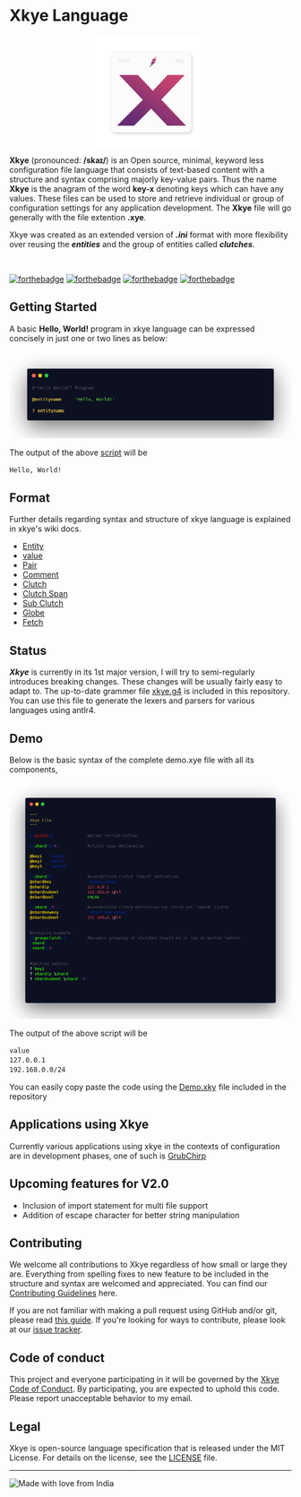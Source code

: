 # Xkye Language

<p align="center">
<a href="xky logo"><img src="images/logo.png" align="center" height="200" width="200" ></a>
</p>

**Xkye** (pronounced: **/skaɪ/**) is an Open source, minimal, keyword less configuration file language that consists of text-based content with a structure and syntax comprising majorly key-value pairs. Thus the name **Xkye** is the anagram of the word **key-x** denoting keys which can have any values. These files can be used to store and retrieve individual or group of configuration settings for any application development. The **Xkye** file will go generally with the file extention **.xye**.

Xkye was created as an extended version of ***.ini*** format with more flexibility over reusing the ***entities*** and the group of entities called ***clutches***.

</br>

[![forthebadge](https://forthebadge.com/images/badges/open-source.svg)](https://forthebadge.com)
[![forthebadge](https://forthebadge.com/images/badges/ctrl-c-ctrl-v.svg)](https://forthebadge.com)
[![forthebadge](https://forthebadge.com/images/badges/powered-by-coffee.svg)](https://forthebadge.com)
[![forthebadge](https://forthebadge.com/images/badges/no-ragrets.svg)](https://forthebadge.com)

## Getting Started
A basic **Hello, World!** program in xkye language can be expressed concisely in just one or two lines as below:

![Hello, World!](images/helloworld.png)

The output of the above [script](examples/helloworld.xky) will be
```sh
Hello, World!
```

## Format
Further details regarding syntax and structure of xkye language is explained in xkye's wiki docs.
- [Entity]()
- [value]()
- [Pair]()
- [Comment]()
- [Clutch]()
- [Clutch Span]()
- [Sub Clutch]()
- [Globe]()
- [Fetch]()


## Status
***Xkye*** is currently in its 1st major version, I will try to semi-regularly introduces breaking changes. These changes will be usually fairly easy to adapt to. The up-to-date grammer file [xkye.g4](Xkye.g4) is included in this repository. You can use this file to generate the lexers and parsers for various languages using antlr4.

## Demo
Below is the basic syntax of the complete demo.xye file with all its components,

![Demo File](images/demo.png)

The output of the above script will be
```sh
value
127.0.0.1
192.168.0.0/24
```

You can easily copy paste the code using the [Demo.xky](examples/demo.xky) file included in the repository

## Applications using Xkye
Currently various applications using xkye in the contexts of configuration are in development phases, one of such is [GrubChirp](https://github.com/grubchirp)

## Upcoming features for V2.0
- Inclusion of import statement for multi file support
- Addition of escape character for better string manipulation

## Contributing
We welcome all contributions to Xkye regardless of how small or large they are. Everything from spelling fixes to new feature to be included in the structure and syntax are welcomed and appreciated. You can find our [Contributing Guidelines](https://github.com/RahmanAnsari/xkye-lang/tree/master/CONTRIBUTING.md) here.

If you are not familiar with making a pull request using GitHub and/or git, please read [this guide](https://docs.github.com/en/github/collaborating-with-pull-requests/proposing-changes-to-your-work-with-pull-requests/about-pull-requests). If you're looking for ways to contribute, please look at our [issue tracker](https://github.com/RahmanAnsari/xkye-lang/issues).

## Code of conduct
This project and everyone participating in it will be governed by the [Xkye Code of Conduct](CODE_OF_CONDUCT.md). By participating, you are expected to uphold this code. Please report unacceptable behavior to my email.

## Legal
Xkye is open-source language specification that is released under the MIT License. For details on the license, see the [LICENSE](https://github.com/RahmanAnsari/xkye-lang/blob/main/LICENSE) file.

---

![Made with love from India](https://madewithlove.now.sh/in?heart=true&template=for-the-badge)
